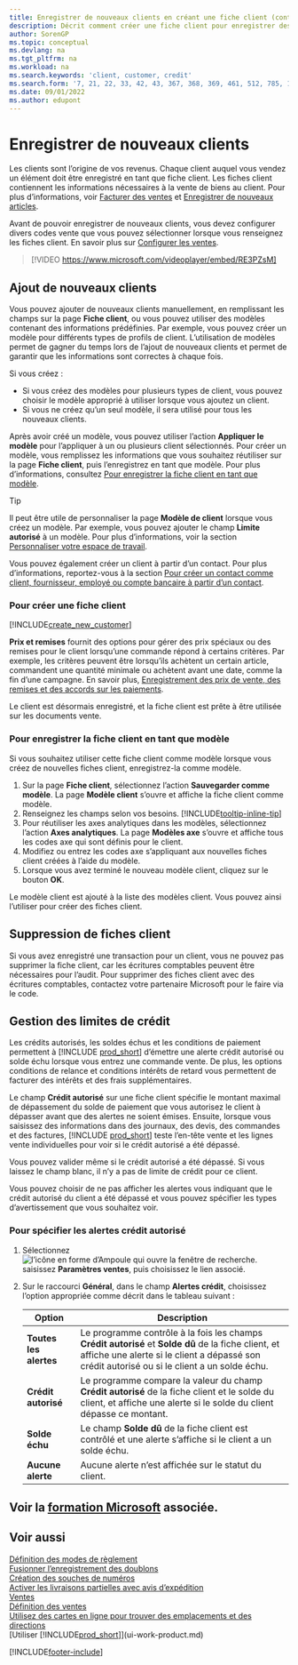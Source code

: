 ```yaml
---
title: Enregistrer de nouveaux clients en créant une fiche client (contient une vidéo)
description: Décrit comment créer une fiche client pour enregistrer des informations sur chaque nouveau client ou client auquel vous vendez.
author: SorenGP
ms.topic: conceptual
ms.devlang: na
ms.tgt_pltfrm: na
ms.workload: na
ms.search.keywords: 'client, customer, credit'
ms.search.form: '7, 21, 22, 33, 42, 43, 367, 368, 369, 461, 512, 785, 1330, 1380, 1381, 1382, 1627, 2107, 7177, 9080, 9081, 9084, 9301, 9305'
ms.date: 09/01/2022
ms.author: edupont
---
```

# <a name="register-new-customers"></a>Enregistrer de nouveaux clients

Les clients sont l’origine de vos revenus. Chaque client auquel vous vendez un élément doit être enregistré en tant que fiche client. Les fiches client contiennent les informations nécessaires à la vente de biens au client. Pour plus d’informations, voir [Facturer des ventes](sales-how-invoice-sales.md) et [Enregistrer de nouveaux articles](inventory-how-register-new-items.md).  

Avant de pouvoir enregistrer de nouveaux clients, vous devez configurer divers codes vente que vous pouvez sélectionner lorsque vous renseignez les fiches client. En savoir plus sur [Configurer les ventes](sales-setup-sales.md).


> [!VIDEO https://www.microsoft.com/videoplayer/embed/RE3PZsM]

## <a name="adding-new-customers"></a>Ajout de nouveaux clients

Vous pouvez ajouter de nouveaux clients manuellement, en remplissant les champs sur la page **Fiche client**, ou vous pouvez utiliser des modèles contenant des informations prédéfinies. Par exemple, vous pouvez créer un modèle pour différents types de profils de client. L’utilisation de modèles permet de gagner du temps lors de l’ajout de nouveaux clients et permet de garantir que les informations sont correctes à chaque fois. 

Si vous créez :
* Si vous créez des modèles pour plusieurs types de client, vous pouvez choisir le modèle approprié à utiliser lorsque vous ajoutez un client.
* Si vous ne créez qu’un seul modèle, il sera utilisé pour tous les nouveaux clients. 

Après avoir créé un modèle, vous pouvez utiliser l’action **Appliquer le modèle** pour l’appliquer à un ou plusieurs client sélectionnés. Pour créer un modèle, vous remplissez les informations que vous souhaitez réutiliser sur la page **Fiche client**, puis l’enregistrez en tant que modèle. Pour plus d’informations, consultez [Pour enregistrer la fiche client en tant que modèle](sales-how-register-new-customers.md#to-save-the-customer-card-as-a-template).

> [!TIP]
> Il peut être utile de personnaliser la page **Modèle de client** lorsque vous créez un modèle. Par exemple, vous pouvez ajouter le champ **Limite autorisé** à un modèle. Pour plus d’informations, voir la section [Personnaliser votre espace de travail](/dynamics365/business-central/ui-personalization-user#to-start-personalizing-a-page-through-the-personalizing-banner).

Vous pouvez également créer un client à partir d’un contact. Pour plus d’informations, reportez-vous à la section [Pour créer un contact comme client, fournisseur, employé ou compte bancaire à partir d’un contact](marketing-create-contact-companies.md#to-create-a-customer-vendor-employee-or-bank-account-from-a-contact).  

### <a name="to-create-a-new-customer-card"></a>Pour créer une fiche client

[!INCLUDE[create_new_customer](includes/create_new_customer.md)]

**Prix et remises** fournit des options pour gérer des prix spéciaux ou des remises pour le client lorsqu’une commande répond à certains critères. Par exemple, les critères peuvent être lorsqu’ils achètent un certain article, commandent une quantité minimale ou achètent avant une date, comme la fin d’une campagne. En savoir plus, [Enregistrement des prix de vente, des remises et des accords sur les paiements](sales-how-record-sales-price-discount-payment-agreements.md).

Le client est désormais enregistré, et la fiche client est prête à être utilisée sur les documents vente.  

### <a name="to-save-the-customer-card-as-a-template"></a>Pour enregistrer la fiche client en tant que modèle

Si vous souhaitez utiliser cette fiche client comme modèle lorsque vous créez de nouvelles fiches client, enregistrez-la comme modèle.

1. Sur la page **Fiche client**, sélectionnez l’action **Sauvegarder comme modèle**. La page **Modèle client** s’ouvre et affiche la fiche client comme modèle.
2. Renseignez les champs selon vos besoins. [!INCLUDE[tooltip-inline-tip](includes/tooltip-inline-tip_md.md)]
3. Pour réutiliser les axes analytiques dans les modèles, sélectionnez l’action **Axes analytiques**. La page **Modèles axe** s’ouvre et affiche tous les codes axe qui sont définis pour le client.
4. Modifiez ou entrez les codes axe s’appliquant aux nouvelles fiches client créées à l’aide du modèle.  
5. Lorsque vous avez terminé le nouveau modèle client, cliquez sur le bouton **OK**.

Le modèle client est ajouté à la liste des modèles client. Vous pouvez ainsi l’utiliser pour créer des fiches client.

## <a name="deleting-customer-cards"></a>Suppression de fiches client

Si vous avez enregistré une transaction pour un client, vous ne pouvez pas supprimer la fiche client, car les écritures comptables peuvent être nécessaires pour l’audit. Pour supprimer des fiches client avec des écritures comptables, contactez votre partenaire Microsoft pour le faire via le code.  

## <a name="managing-credit-limits"></a>Gestion des limites de crédit

Les crédits autorisés, les soldes échus et les conditions de paiement permettent à [!INCLUDE [prod_short](includes/prod_short.md)] d’émettre une alerte crédit autorisé ou solde échu lorsque vous entrez une commande vente. De plus, les options conditions de relance et conditions intérêts de retard vous permettent de facturer des intérêts et des frais supplémentaires.  

Le champ **Crédit autorisé** sur une fiche client spécifie le montant maximal de dépassement du solde de paiement que vous autorisez le client à dépasser avant que des alertes ne soient émises. Ensuite, lorsque vous saisissez des informations dans des journaux, des devis, des commandes et des factures, [!INCLUDE [prod_short](includes/prod_short.md)] teste l’en-tête vente et les lignes vente individuelles pour voir si le crédit autorisé a été dépassé.

Vous pouvez valider même si le crédit autorisé a été dépassé. Si vous laissez le champ blanc, il n’y a pas de limite de crédit pour ce client.  

Vous pouvez choisir de ne pas afficher les alertes vous indiquant que le crédit autorisé du client a été dépassé et vous pouvez spécifier les types d’avertissement que vous souhaitez voir.

### <a name="to-specify-credit-limit-warnings"></a>Pour spécifier les alertes crédit autorisé

1. Sélectionnez ![l’icône en forme d’Ampoule qui ouvre la fenêtre de recherche.](media/ui-search/search_small.png "Dites-moi ce que vous voulez faire") saisissez **Paramètres ventes**, puis choisissez le lien associé.

2. Sur le raccourci **Général**, dans le champ **Alertes crédit**, choisissez l’option appropriée comme décrit dans le tableau suivant :

    |Option| Description|
    |------|------------|
    |**Toutes les alertes**| Le programme contrôle à la fois les champs **Crédit autorisé** et **Solde dû** de la fiche client, et affiche une alerte si le client a dépassé son crédit autorisé ou si le client a un solde échu.|
    |**Crédit autorisé**|Le programme compare la valeur du champ **Crédit autorisé** de la fiche client et le solde du client, et affiche une alerte si le solde du client dépasse ce montant.|
    |**Solde échu**|Le champ **Solde dû** de la fiche client est contrôlé et une alerte s’affiche si le client a un solde échu.|
    |**Aucune alerte**|Aucune alerte n’est affichée sur le statut du client.|

## <a name="see-related-microsoft-training"></a>Voir la [formation Microsoft](/training/modules/trade-master-data-dynamics-365-business-central/) associée.

## <a name="see-also"></a>Voir aussi

[Définition des modes de règlement](finance-payment-methods.md)  
[Fusionner l’enregistrement des doublons](sales-how-merge-duplicate-records.md)  
[Création des souches de numéros](ui-create-number-series.md)  
[Activer les livraisons partielles avec avis d’expédition](sales-how-send-partial-shipments.md)  
[Ventes](sales-manage-sales.md)  
[Définition des ventes](sales-setup-sales.md)  
[Utilisez des cartes en ligne pour trouver des emplacements et des directions](across-online-maps.md)  
[Utiliser [!INCLUDE[prod_short](includes/prod_short.md)]](ui-work-product.md)  

[!INCLUDE[footer-include](includes/footer-banner.md)]
